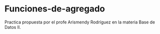# Funciones-de-agregado
Practica propuesta por el profe Arismendy Rodríguez en la materia Base de Datos II.
